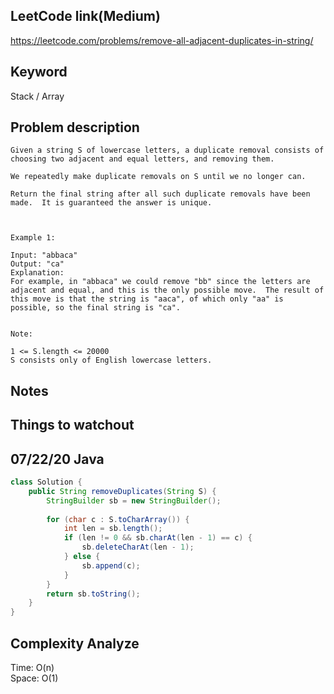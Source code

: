 ## LeetCode link(Medium)
https://leetcode.com/problems/remove-all-adjacent-duplicates-in-string/

## Keyword
Stack / Array

## Problem description
```
Given a string S of lowercase letters, a duplicate removal consists of choosing two adjacent and equal letters, and removing them.

We repeatedly make duplicate removals on S until we no longer can.

Return the final string after all such duplicate removals have been made.  It is guaranteed the answer is unique.

 

Example 1:

Input: "abbaca"
Output: "ca"
Explanation: 
For example, in "abbaca" we could remove "bb" since the letters are adjacent and equal, and this is the only possible move.  The result of this move is that the string is "aaca", of which only "aa" is possible, so the final string is "ca".
 

Note:

1 <= S.length <= 20000
S consists only of English lowercase letters.
```



## Notes


## Things to watchout

## 07/22/20 Java

```java
class Solution {
    public String removeDuplicates(String S) {
        StringBuilder sb = new StringBuilder();
        
        for (char c : S.toCharArray()) {
            int len = sb.length();
            if (len != 0 && sb.charAt(len - 1) == c) {
                sb.deleteCharAt(len - 1);
            } else {
                sb.append(c);
            }
        }
        return sb.toString();
    }
}

```
## Complexity Analyze
Time: O(n)      \
Space: O(1)